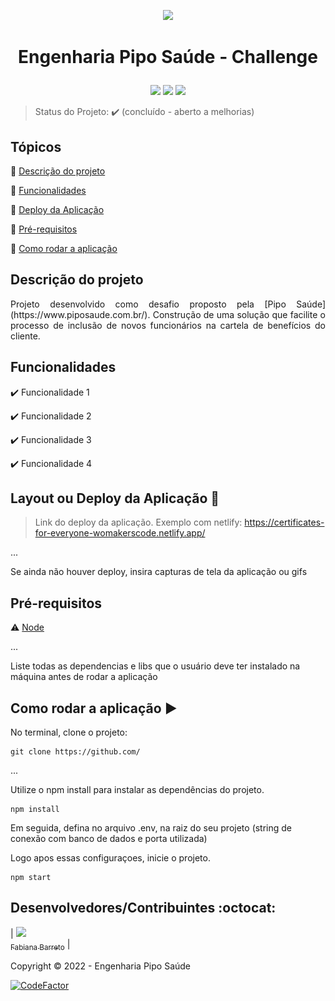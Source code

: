 <p align='center'>
  <img src='./src/assets/Logo – Pipo Saúde.svg'/> 
</p>

<h1 align='center'>

   Engenharia Pipo Saúde - Challenge
</h1>

<p align='center'>

  <img src='![npm](https://img.shields.io/npm/v/npm?color=green)' />

  <img src="![node](https://img.shields.io/badge/node-v.16.14.2-green)"/>

  <img src="http://img.shields.io/badge/status-concluido-green"/>
</p>

> Status do Projeto: :heavy_check_mark: (concluído - aberto a melhorias)
## Tópicos

:small_blue_diamond: [Descrição do projeto](#descrição-do-projeto)

:small_blue_diamond: [Funcionalidades](#funcionalidades)

:small_blue_diamond: [Deploy da Aplicação](#deploy-da-aplicação-dash)

:small_blue_diamond: [Pré-requisitos](#pré-requisitos)

:small_blue_diamond: [Como rodar a aplicação](#como-rodar-a-aplicação-arrow_forward)

## Descrição do projeto 

<p align="justify">
  Projeto desenvolvido como desafio proposto pela [Pipo Saúde](https://www.piposaude.com.br/). 
Construção de uma solução que facilite o processo de inclusão de novos funcionários na cartela de benefícios do cliente.
</p>

## Funcionalidades

:heavy_check_mark: Funcionalidade 1  

:heavy_check_mark: Funcionalidade 2  

:heavy_check_mark: Funcionalidade 3  

:heavy_check_mark: Funcionalidade 4  

## Layout ou Deploy da Aplicação :dash:

> Link do deploy da aplicação. Exemplo com netlify: https://certificates-for-everyone-womakerscode.netlify.app/

... 

Se ainda não houver deploy, insira capturas de tela da aplicação ou gifs

## Pré-requisitos

:warning: [Node](https://nodejs.org/en/download/)

...

Liste todas as dependencias e libs que o usuário deve ter instalado na máquina antes de rodar a aplicação 

## Como rodar a aplicação :arrow_forward:

No terminal, clone o projeto: 

```
git clone https://github.com/
```

... 

Utilize o npm install para instalar as dependências do projeto.

 ```
npm install

```
Em seguida, defina no arquivo .env, na raiz do seu projeto (string de conexão com banco de dados e porta utilizada)

Logo apos essas configuraçoes, inicie o projeto.

```
npm start

```

## Desenvolvedores/Contribuintes :octocat:

| [<img src="https://avatars.githubusercontent.com/u/39680930?v=4" width=115><br><sub>Fabiana Barreto</sub>](https://github.com/fabifelicia) |

Copyright :copyright: 2022 - Engenharia Pipo Saúde

[![CodeFactor](https://www.codefactor.io/repository/github/fabifelicia/case-pipo/badge)](https://www.codefactor.io/repository/github/fabifelicia/case-pipo)